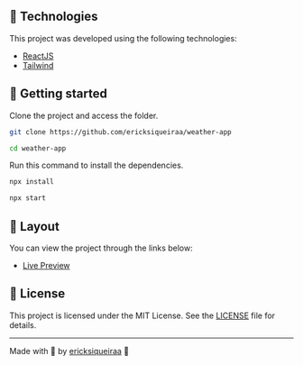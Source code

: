 ## 🧪 Technologies

This project was developed using the following technologies:

- [ReactJS](https://reactjs.org/)
- [Tailwind](https://tailwindcss.com/)

## 🚀 Getting started

Clone the project and access the folder.

```bash
git clone https://github.com/ericksiqueiraa/weather-app

cd weather-app
```

Run this command to install the dependencies.

```bash
npx install

npx start
```

## 🔖 Layout

You can view the project through the links below:

- [Live Preview](https://weatherappvv2.netlify.app/)


## 📝 License

This project is licensed under the MIT License. See the [LICENSE](LICENSE) file for details.

---

Made with 💜 by [ericksiqueiraa](https://github.com/ericksiqueiraa) 👋